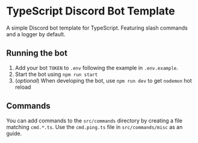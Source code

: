 # TypeScript Discord Bot Template

A simple Discord bot template for TypeScript.
Featuring slash commands and a logger by default.

## Running the bot

1. Add your bot `TOKEN` to `.env` following the example in `.env.example`.
2. Start the bot using `npm run start`
3. (*optional*) When developing the bot, use `npm run dev` to get `nodemon` hot reload

## Commands

You can add commands to the `src/commands` directory by creating a file matching `cmd.*.ts`.
Use the `cmd.ping.ts` file in `src/commands/misc` as an guide.
